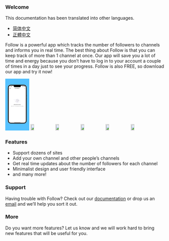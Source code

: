 <!-- Global site tag (gtag.js) - Google Analytics -->
<script async src="https://www.googletagmanager.com/gtag/js?id=G-573GBFR06Z"></script>
<script>
  window.dataLayer = window.dataLayer || [];
  function gtag(){dataLayer.push(arguments);}
  gtag('js', new Date());

  gtag('config', 'G-573GBFR06Z');
</script>

### Welcome

This documentation has been translated into other languages.
- [简体中文](/docs/index_zh-Hans.html)
- [正體中文](/docs/index_zh-Hant.html)

Follow is a powerful app which tracks the number of followers to channels and informs you in real time.
The best thing about Follow is that you can keep track of more than 1 channel at once.
Our app will save you a lot of time and energy because you don’t have to log in to your account a couple of times in a day just to see your progress. Follow is also FREE, so download our app and try it now!  

<img alr="Empty View" src="/assets/img/app-screenshots/en/6.5-inch%20Empty.png" width="15%" height="15%">
<img alr="Home View" src="/assets/img/app-screenshots/en/6.5-inch%20EmptyHome.png" width="15%" height="15%">
<img alr="Categories" src="/assets/img/app-screenshots/en/6.5-inch%20EmptyCategories.png" width="15%" height="15%">
<img alr="Multiple sites" src="/assets/img/app-screenshots/en/6.5%20Emptyinch_Add.png" width="15%" height="15%">
<img alr="Add channel" src="/assets/img/app-screenshots/en/6.5-inch%20EmptySite.png" width="15%" height="15%">
<img alr="Dark mode" src="/assets/img/app-screenshots/en/6.5-inch%20EmptyDark.png" width="15%" height="15%">

### Features 

- Support dozens of sites
- Add your own channel and other people’s channels
- Get real time updates about the number of followers for each channel
- Minimalist design and user friendly interface
- and many more!

### Support

Having trouble with Follow? Check out our [documentation](./DOC.html) or drop us an [email](mailto:billowstudio@gmail.com) and we’ll help you sort it out.

### More

Do you want more features? Let us know and we will work hard to bring new features that will be useful for you.
